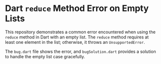 # Dart `reduce` Method Error on Empty Lists

This repository demonstrates a common error encountered when using the `reduce` method in Dart with an empty list. The `reduce` method requires at least one element in the list; otherwise, it throws an `UnsupportedError`. 

The `bug.dart` file shows the error, and `bugSolution.dart` provides a solution to handle the empty list case gracefully.